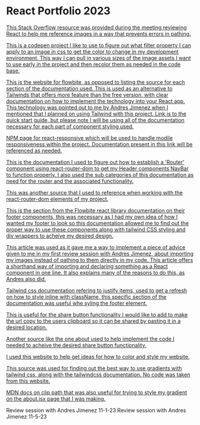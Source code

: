 # React Portfolio 2023

[This Stack Overflow resource was provided during the meeting reviewing React to help me reference images in a way that prevents errors in pathing.](https://stackoverflow.com/questions/39999367/how-do-i-reference-a-local-image-in-react)

[This is a codepen project I like to use to figure out what filter property I can apply to an image in css to get the color to change in my development environment. This way I can pull in various sizes of the image assets I want to use early in the project and then recolor them as needed in the code base.](https://codepen.io/sosuke/pen/Pjoqqp)

[This is the website for flowbite, as opposed to listing the source for each section of the documentation used. This is used as an alternative to Tailwinds that offers more feature than the free version, with clear documentation on how to implement the technology into your React app. This technology was pointed out to me by Andres Jimenez when I mentioned that I planned on using Tailwind with this project. Link is to the quick start guide, but please note I will be using all of the documentation necessary for each part of component styling used.](https://www.flowbite-react.com/docs/getting-started/quickstart)

[NPM page for react-responsive which will be used to handle modile responsiveness within the project. Documentation present in this link will be referenced as needed.](https://www.npmjs.com/package/react-responsive)

[This is the documentation I used to figure out how to establish a 'Router' component using react-router-dom to get my Header components NavBar to function properly. I also used the sub categories of this documentation as need for the router and the associated functionality.](https://reactrouter.com/en/main/routers/picking-a-router)

[This was another source that I used to reference when working with the react-router-dom elements of my project.](https://www.w3schools.com/react/react_router.asp)

[This is the section from the Flowbite react library documentation on their footer components, this was necessary as I had my own idea of how I wanted my footer to look so this documentation allowed me to find out the proper way to use these components along with tailwind CSS styling and div wrappers to acheive my desired design.](https://www.flowbite-react.com/docs/components/footer)

[This article was used as it gave me a way to implement a piece of advice given to me in my first review session with Andres Jimenez, about importing my images instead of pathing to them directly in my code. This article offers a shorthand way of importing and declaring something as a React component in one line. It also explains many of the reasons to do this, as Andres also did.](https://betterprogramming.pub/react-best-way-of-importing-svg-the-how-and-why-f7c968272dd9)

[Tailwind css documentation refering to justify items, used to get a refresh on how to style inline with className, this specific section of the documentation was useful whe syling the footer element.](https://v2.tailwindcss.com/docs/justify-items)

[This is useful for the share button functionality I would like to add to make the url copy to the users clipboard so it can be shared by pasting it in a desired location.](https://www.w3schools.com/howto/howto_js_copy_clipboard.asp)

[Another source like the one about used to help implement the code I needed to acheive the desired share button functionality.](https://www.freecodecamp.org/news/how-to-get-the-current-url-with-javascript/#:~:text=You%20can%20do%20this%20by,location.)

[I used this website to help get ideas for how to color and style my website.](https://coolors.co/000000-1b1d20-292b30-363940-444850-515660-80848c-989ba2-afb2b8-ffffff)

[This source was used for finding out the best way to use gradients with tailwind css, along with the tailwindcss documentation. No code was taken from this website.](https://blog.logrocket.com/guide-adding-gradients-tailwind-css/)

[MDN docs on clip path that was also useful for trying to style my gradient on the about.jsx page that I was making.](https://developer.mozilla.org/en-US/docs/Web/CSS/clip-path)

[]()

[]()

[]()

[]()

[]()

[]()

[]()

Review session with Andres Jimenez 11-1-23 
Review session with Andres Jimenez 11-5-23 
